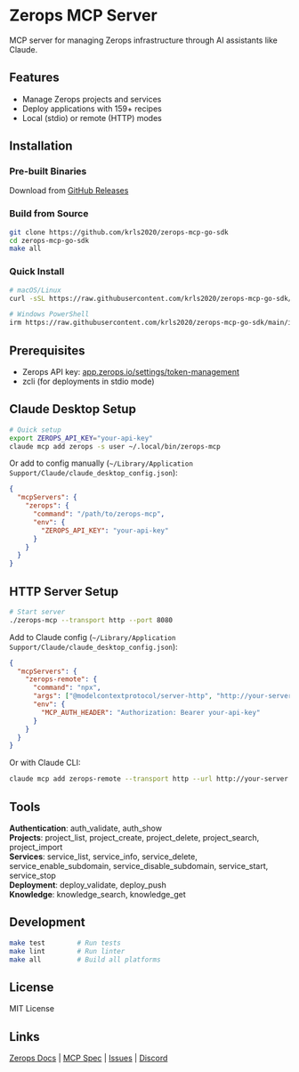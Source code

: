 # Zerops MCP Server

MCP server for managing Zerops infrastructure through AI assistants like Claude.

## Features

- Manage Zerops projects and services
- Deploy applications with 159+ recipes
- Local (stdio) or remote (HTTP) modes

## Installation

### Pre-built Binaries

Download from [GitHub Releases](https://github.com/krls2020/zerops-mcp-go-sdk/releases)

### Build from Source

```bash
git clone https://github.com/krls2020/zerops-mcp-go-sdk
cd zerops-mcp-go-sdk
make all
```

### Quick Install

```bash
# macOS/Linux
curl -sSL https://raw.githubusercontent.com/krls2020/zerops-mcp-go-sdk/main/install.sh | sh

# Windows PowerShell
irm https://raw.githubusercontent.com/krls2020/zerops-mcp-go-sdk/main/install.ps1 | iex
```


## Prerequisites

- Zerops API key: [app.zerops.io/settings/token-management](https://app.zerops.io/settings/token-management)
- zcli (for deployments in stdio mode)

## Claude Desktop Setup

```bash
# Quick setup
export ZEROPS_API_KEY="your-api-key"
claude mcp add zerops -s user ~/.local/bin/zerops-mcp
```

Or add to config manually (`~/Library/Application Support/Claude/claude_desktop_config.json`):

```json
{
  "mcpServers": {
    "zerops": {
      "command": "/path/to/zerops-mcp",
      "env": {
        "ZEROPS_API_KEY": "your-api-key"
      }
    }
  }
}
```

## HTTP Server Setup

```bash
# Start server
./zerops-mcp --transport http --port 8080
```

Add to Claude config (`~/Library/Application Support/Claude/claude_desktop_config.json`):

```json
{
  "mcpServers": {
    "zerops-remote": {
      "command": "npx",
      "args": ["@modelcontextprotocol/server-http", "http://your-server:8080"],
      "env": {
        "MCP_AUTH_HEADER": "Authorization: Bearer your-api-key"
      }
    }
  }
}
```

Or with Claude CLI:
```bash
claude mcp add zerops-remote --transport http --url http://your-server:8080 --header "Authorization: Bearer your-api-key"
```


## Tools

**Authentication**: auth_validate, auth_show  
**Projects**: project_list, project_create, project_delete, project_search, project_import  
**Services**: service_list, service_info, service_delete, service_enable_subdomain, service_disable_subdomain, service_start, service_stop  
**Deployment**: deploy_validate, deploy_push  
**Knowledge**: knowledge_search, knowledge_get

## Development

```bash
make test        # Run tests
make lint        # Run linter
make all         # Build all platforms
```




## License

MIT License

## Links

[Zerops Docs](https://docs.zerops.io) | [MCP Spec](https://modelcontextprotocol.io) | [Issues](https://github.com/krls2020/zerops-mcp-go-sdk/issues) | [Discord](https://discord.com/invite/WDvCZ54)